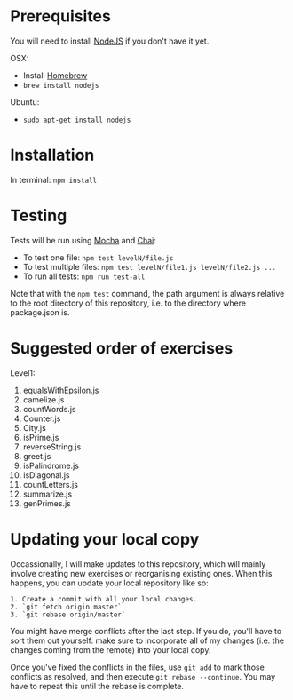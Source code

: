Prerequisites
=======================

You will need to install [NodeJS](https://nodejs.org) if you don't have it yet.

OSX:
 - Install [Homebrew](https://brew.sh)
 - `brew install nodejs`

Ubuntu:
 - `sudo apt-get install nodejs`

Installation
========================

In terminal: `npm install`

Testing
======================

Tests will be run using [Mocha](https://mochajs.org/) and [Chai](http://chaijs.com/):
 - To test one file: `npm test levelN/file.js`
 - To test multiple files: `npm test levelN/file1.js levelN/file2.js ...`
 - To run all tests: `npm run test-all`

Note that with the `npm test` command, the path argument is always relative to the root directory of this repository, i.e. to the directory where package.json is.

Suggested order of exercises
=====================================

Level1:
1. equalsWithEpsilon.js
2. camelize.js
3. countWords.js
4. Counter.js
5. City.js
6. isPrime.js
7. reverseString.js
8. greet.js
9. isPalindrome.js
10. isDiagonal.js
11. countLetters.js
12. summarize.js
13. genPrimes.js

Updating your local copy
============================

Occassionally, I will make updates to this repository, which will mainly involve creating new exercises or reorganising existing ones. When this happens, you can update your local repository like so:

    1. Create a commit with all your local changes.
    2. `git fetch origin master`
    3. `git rebase origin/master`

You might have merge conflicts after the last step. If you do, you'll have to sort them out yourself: make sure to incorporate all of my changes (i.e. the changes coming from the remote) into your local copy.

Once you've fixed the conflicts in the files, use `git add` to mark those conflicts as resolved, and then execute `git rebase --continue`. You may have to repeat this until the rebase is complete.